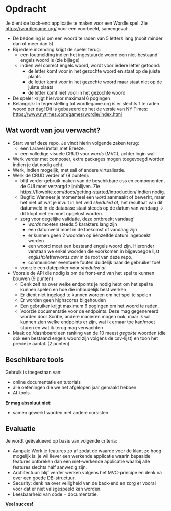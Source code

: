 # Opdracht

Je dient de back-end applicatie te maken voor een Wordle spel. Zie https://wordlegame.org/ voor een voorbeeld, samengevat:

- De bedoeling is om een woord te raden van 5 letters lang (nooit minder dan of meer dan 5)
- Bij iedere inzending krijgt de speler terug:
  - een foutmelding indien het ingestuurde woord een niet-bestaand engels woord is (zie bijlage)
  - indien wél correct engels woord, wordt voor iedere letter getoond:
    - de letter komt voor in het gezochte woord en staat op de juiste plaats
    - de letter komt voor in het gezochte woord maar staat niet op de juiste plaats
    - de letter komt niet voor in het gezochte woord
- De speler krijgt hiervoor maximaal 6 pogingen
- Belangrijk: In tegenstelling tot wordlegame.org is er slechts 1 te raden woord per dag! Dit is gebaseerd op het de versie van NY Times: https://www.nytimes.com/games/wordle/index.html


## Wat wordt van jou verwacht?

- Start vanaf deze repo. Je vindt hierin volgende zaken terug:
  - een Laravel install met Breeze.
  - een volledige visuele CRUD voor _words_ (MVC), achter login wall.
- Werk verder met composer, extra packages mogen toegevoegd worden indien je dat nodig acht.
- Werk, indien mogelijk, met sail of andere virtualisatie.
- Werk de CRUD verder af (9 punten):
  - blijf verder gebruik maken van de beschikbare css en componenten, de GUI moet verzorgd zijn/blijven. Zie https://flowbite.com/docs/getting-started/introduction/ indien nodig.
  - Bugfix: Wanneer je momenteel een _word_ aanmaakt of bewerkt, maar het niet uit wat je invult in het veld _sheduled at_, het resultaat van dit datumveld in de database staat steeds op de datum van vandaag -> dit klopt niet en moet opgelost worden.
  - zorg voor degelijke validatie, deze ontbreekt vandaag!
    - _words_ moeten steeds 5 karakters lang zijn
    - een datumveld moet in de toekomst of vandaag zijn
    - er kunnen geen 2 woorden op éénzelfde datum ingeboekt worden
    - een woord moet een bestaand engels woord zijn. Hieronder verstaan we enkel woorden die voorkomen in bijgevoegde lijst _english5letterwords.csv_ in de root van deze repo.
    - communiceer eventuele fouten duidelijk naar de gebruiker toe!
  - voorzie een datepicker voor _sheduled at_
- Voorzie de API die nodig is om de front-end van het spel te kunnen bouwen (9 punten)
  - Denk zelf na over welke endpoints je nodig hebt om het spel te kunnen spelen en hoe die inhoudelijk best werken
  - Er dient niet ingelogd te kunnen worden om het spel te spelen
  - Er worden geen highscores bijgehouden
  - Een gebruiker krijgt maximum 6 pogingen om het woord te raden. 
  - Voorzie documentatie voor de endpoints. Deze mag gegenereerd worden door Scribe, andere manieren mogen ook, maar ik wil kunnen zien welke endpoints er zijn, wat ik ernaar toe kan/moet sturen en wat ik terug mag verwachten
- Maak op /dashboard een ranking van de 10 meest _gegokte_ woorden (die ook een bestaand engels woord zijn volgens de csv-lijst) en toon het precieze aantal. (2 punten)

## Beschikbare tools
Gebruik is toegestaan van:
- online documentatie en tutorials
- alle oefeningen die we het afgelopen jaar gemaakt hebben
- AI-tools 

**Er mag absoluut niet:**
- samen gewerkt worden met andere cursisten


## Evaluatie
Je wordt geëvalueerd op basis van volgende criteria:

- Aanpak: Werk je features zo af zodat de waarde voor de klant zo hoog mogelijk is: je wil liever een werkende applicatie waarin bepaalde features ontbreken dan een niet-werkende applicatie waarbij alle features slechts half aanwezig zijn.
- Architectuur: blijf verder werken volgens het MVC-principe en denk na over een goede DB-structuur.
- Security: denk na over veiligheid van de back-end en zorg er vooral voor dat er niet valsgespeeld kan worden.
- Leesbaarheid van code + documentatie.

**Veel succes!**